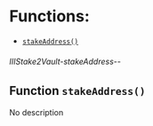# Functions:

- [`stakeAddress()`](#IIIStake2Vault-stakeAddress--)

###### IIIStake2Vault-stakeAddress--

## Function `stakeAddress()`

No description
